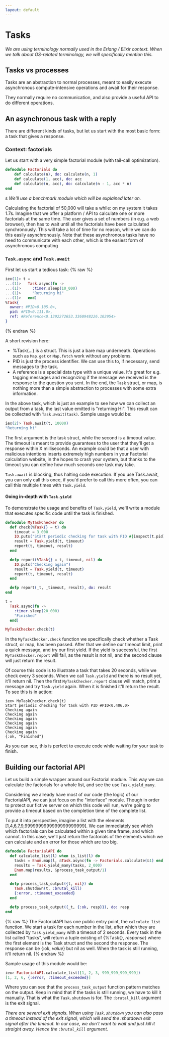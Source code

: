 ```yaml
---
layout: default
---
```

# Tasks

_We are using terminology normally used in the Erlang / Elixir context. When we talk about OS-related terminology, we will specifically mention this._

## Tasks vs processes

Tasks are an abstraction to normal processes, meant to easily execute asynchronous compute-intensive operations and await for their response.

They normally require no communication, and also provide a useful API to do different operations.

## An asynchronous task with a reply

There are different kinds of tasks, but let us start with the most basic form: a task that gives a response.

### Context: factorials

Let us start with a very simple factorial module (with tail-call optimization).

```elixir
defmodule Factorials do
    def calculate(n), do: calculate(n, 1)
    def calculate(1, acc), do: acc
    def calculate(n, acc), do: calculate(n - 1, acc * n)
end
```
s
_We'll use a benchmark module which will be explained later on._

Calculating the factorial of 50,000 will take a while: on my system it takes 1.7s. Imagine that we offer a platform / API to calculate one or more factorials at the same time. The user gives a set of numbers (in e.g. a web browser), then has to wait until all the factorials have been calculated synchronously. This will take a lot of time for no reason, while we can do this easily asynchronously. Note that these asynchronous tasks have no need to communicate with each other, which is the easiest form of asynchronous computing

### `Task.async` and `Task.await`

First let us start a tedious task:
{% raw %}
```elixir
iex(1)> t =
...(1)>   Task.async(fn ->
...(1)>     :timer.sleep(10_000)
...(1)>     "Returning hi"
...(1)>   end)
%Task{
  owner: #PID<0.105.0>,
  pid: #PID<0.111.0>,
  ref: #Reference<0.1392272653.3360948226.102954>
}
```
{% endraw %}

A short revision here: 
 * %Task{...} is a struct. This is just a bare map underneath. Operations such as `Map.get` or `Map.fetch` work without any problems.
 * PID is just the process identifier. We can use this to, if necessary, send messages to the task.
 * A reference is a special data type with a unique value. It's great for e.g. tagging messages and recognizing if the message we received is the response to the question you sent.
In the end, the `Task` struct, or map, is nothing more than a simple abstraction to processes with some extra information.

In the above task, which is just an example to see how we can collect an output from a task, the last value emitted is "returning HI". This result can be collected with `Task.await(task)`. Sample usage would be:

```elixir
iex(2)> Task.await(t, 10000)
"Returning hi"
```

The first argument is the task struct, while the second is a timeout value. The timeout is meant to provide guarantees to the user that they'll get a response within X milliseconds. An example could be that a user with malicious intentions inserts extremely high numbers in your Factorial calculation website, in the hopes to crash your system, but thanks to the timeout you can define how much seconds one task may take. 

`Task.await` is blocking, thus halting code execution. If you use Task.await, you can only call this once, if you'd prefer to call this more often, you can call this multiple times with `Task.yield`. 

#### Going in-depth with `Task.yield`

To demonstrate the usage and benefits of `Task.yield`, we'll write a module that executes specific code until the task is finished. 

```elixir
defmodule MyTaskChecker do
  def check(%Task{} = t) do
    timeout = 3_000
    IO.puts("Start periodic checking for task with PID #{inspect(t.pid)}")
    result = Task.yield(t, timeout)
    report(t, timeout, result)
  end

  defp report(%Task{} = t, timeout, nil) do
    IO.puts("Checking again")
    result = Task.yield(t, timeout)
    report(t, timeout, result)
  end

  defp report(_t, _timeout, result), do: result
end

t =
  Task.async(fn ->
    :timer.sleep(20_000)
    "Finished"
  end)

MyTaskChecker.check(t)
```

In the `MyTaskChecker.check` function we specifically check whether a Task struct, or map, has been passed. After that we define our timeout limit, print a quick message, and try our first yield. If the yield is successful, the first `MyTaskChecker.report` will fail, as the result is not nil, and the second clause will just return the result. 

Of course this code is to illustrate a task that takes 20 seconds, while we check every 3 seconds. When we call `Task.yield` and there is no result yet, it'll return nil. Then the first `MyTaskChecker.report` clause will match, print a message and try `Task.yield` again. When it is finished it'll return the result. To see this is in action:

```
iex> MyTaskChecker.check(t)
Start periodic checking for task with PID #PID<0.406.0>
Checking again
Checking again
Checking again
Checking again
Checking again
Checking again
{:ok, "Finished"}
```
As you can see, this is perfect to execute code while waiting for your task to finish.

## Building our factorial API

Let us build a simple wrapper around our Factorial module. This way we can calculate the factorials for a whole list, and see the use `Task.yield_many`.

Considering we already have most of our code (the logic) of our FactorialAPI, we can just focus on the "interface" module. Though in order to protect our fictive server on which this code will run, we're going to provide a timeout based on the completion time of the complete list.

To put it into perspective, imagine a list with the elements
[1,4,6,7,9,9999999999999999999999]. We can immediately see which which factorials can be calculated within a given time frame, and which cannot. In this case, we'll just return the factorials of the elements which we can calculate and an error for those which are too big.

```elixir
defmodule FactorialAPI do
  def calculate_list(l) when is_list(l) do
    tasks = Enum.map(l, &Task.async(fn -> Factorials.calculate(&1) end))
    results = Task.yield_many(tasks, 2_000)
    Enum.map(results, &process_task_output/1)
  end

  defp process_task_output({t, nil}) do
    Task.shutdown(t, :brutal_kill)
    {:error, :timeout_exceeded}
  end

  defp process_task_output({_t, {:ok, resp}}), do: resp
end
```

{% raw %}
The FactorialAPI has one public entry point, the `calculate_list` function. We start a task for each number in the list, after which they are collected by `Task.yield_many` with a timeout of 2 seconds. Every task in the list called "tasks", will return a tuple existing of {%Task{}, _response_} where the first element is the Task struct and the second the response. The response can be {:ok, _value_} but nil as well. When the task is still running, it'll return nil.
{% endraw %}

Sample usage of this module would be:

```elixir
iex> FactorialAPI.calculate_list([1, 2, 3, 999_999_999_999])
[1, 2, 6, {:error, :timeout_exceeded}]
```

Where you can see that the `process_task_output` function pattern matches on the output. Keep in mind that if the tasks is still running, we have to kill it manually. That is what the `Task.shutdown` is for. The `:brutal_kill` argument is the exit signal. 

_There are several exit signals. When using `Task.shutdown` you can also pass a timeout instead of the exit signal, which will send the :shutdown exit signal after the timeout. In our case, we don't want to wait and just kill it straight away. Hence the `:brutal_kill` argument._